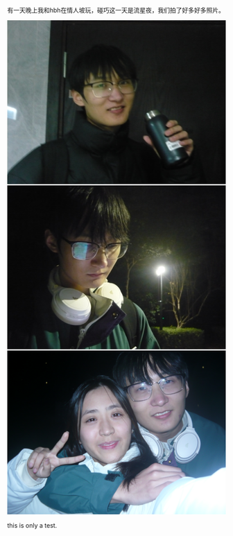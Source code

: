 有一天晚上我和hbh在情人坡玩，碰巧这一天是流星夜，我们拍了好多好多照片。

![](../ccds/P1020503.JPG) ![](../ccds/2.jpg) ![](../ccds/3.jpg)

this is only a test.